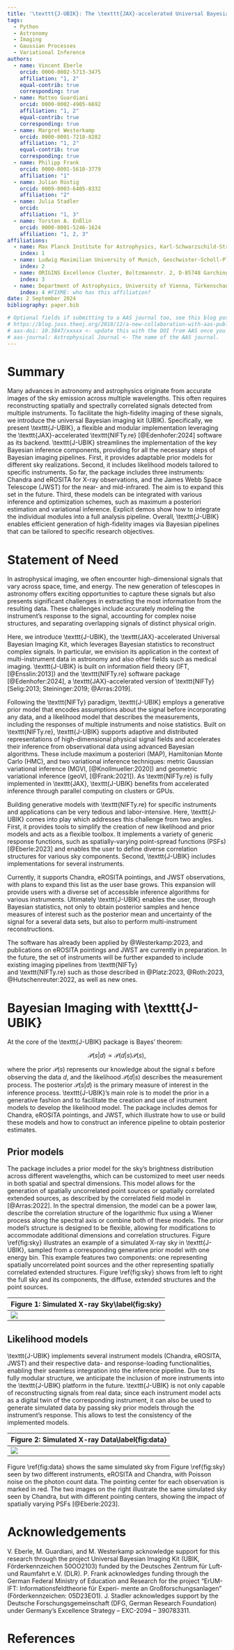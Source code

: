 ```yaml
---
title: '\texttt{J-UBIK}: The \texttt{JAX}-accelerated Universal Bayesian Imaging Kit'
tags:
  - Python
  - Astronomy
  - Imaging
  - Gaussian Processes
  - Variational Inference
authors:
  - name: Vincent Eberle
    orcid: 0000-0002-5713-3475
    affiliation: "1, 2"
    equal-contrib: true
    corresponding: true
  - name: Matteo Guardiani
    orcid: 0000-0002-4905-6692
    affiliation: "1, 2"
    equal-contrib: true
    corresponding: true
  - name: Margret Westerkamp
    orcid: 0000-0001-7218-8282
    affiliation: "1, 2"
    equal-contrib: true
    corresponding: true
  - name: Philipp Frank
    orcid: 0000-0001-5610-3779
    affiliation: "1"
  - name: Julian Rüstig
    orcid: 0009-0003-6405-8332
    affiliation: "2"
  - name: Julia Stadler
    orcid: 
    affiliation: "1, 3"
  - name: Torsten A. Enßlin
    orcid: 0000-0001-5246-1624
    affiliation: "1, 2, 3"
affiliations:
  - name: Max Planck Institute for Astrophysics, Karl-Schwarzschild-Straße 1, 85748 Garching bei München, Germany
    index: 1
  - name: Ludwig Maximilian University of Munich, Geschwister-Scholl-Platz 1, 80539 München, Germany
    index: 2
  - name: ORIGINS Excellence Cluster, Boltzmannstr. 2, D-85748 Garching, Germany
    index: 3
  - name: Department of Astrophysics, University of Vienna, Türkenschanzstraße 17, A-1180 Vienna, Austria
    index: 4 #FIXME: who has this affiliation?
date: 2 September 2024
bibliography: paper.bib

# Optional fields if submitting to a AAS journal too, see this blog post:
# https://blog.joss.theoj.org/2018/12/a-new-collaboration-with-aas-publishing
# aas-doi: 10.3847/xxxxx <- update this with the DOI from AAS once you know it.
# aas-journal: Astrophysical Journal <- The name of the AAS journal.
---
```


# Summary
Many advances in astronomy and astrophysics originate from accurate images of the sky emission across multiple wavelengths.
This often requires reconstructing spatially and spectrally correlated signals detected from multiple
instruments. To facilitate the high-fidelity imaging of these signals, we introduce the universal Bayesian 
imaging kit (UBIK). Specifically, we present \texttt{J-UBIK}, a flexible and modular implementation leveraging the \texttt{JAX}-accelerated 
\texttt{NIFTy.re} [@Edenhofer:2024] software as its backend.
\texttt{J-UBIK} streamlines the implementation of the key Bayesian inference components, providing for all the necessary steps of Bayesian imaging pipelines. 
First, it provides adaptable prior models for different sky realizations.
Second, it includes likelihood models tailored to specific instruments. So far, the package includes three instruments: Chandra and eROSITA for X-ray observations,
and the James Webb Space Telescope (JWST) for the near- and mid-infrared. The aim is to expand this set in the future.
Third, these models can be integrated with various inference and optimization schemes, such as maximum a posteriori estimation and variational inference.
Explicit demos show how to integrate the individual modules into a full analysis pipeline.
Overall, \texttt{J-UBIK} enables efficient generation of high-fidelity images via Bayesian pipelines that can be tailored to specific research objectives.

# Statement of Need
In astrophysical imaging, we often encounter high-dimensional signals that vary across space, time, and energy. 
The new generation of telescopes in astronomy offers exciting opportunities to capture these signals
but also presents significant challenges in extracting the most information from the resulting data. 
These challenges include accurately modeling the instrument’s response to the signal, 
accounting for complex noise structures, and separating overlapping signals of distinct physical origin.

Here, we introduce \texttt{J-UBIK}, the \texttt{JAX}-accelerated Universal Bayesian Imaging Kit, which leverages 
Bayesian statistics to reconstruct complex signals. In particular, we envision its application in the context of
multi-instrument data in astronomy and also other fields such as medical imaging. 
\texttt{J-UBIK} is built on information field theory (IFT, [@Ensslin:2013]) and the \texttt{NIFTy.re} software package
[@Edenhofer:2024], 
a \texttt{JAX}-accelerated version of \texttt{NIFTy} [Selig:2013; Steininger:2019; @Arras:2019]. 

Following the \texttt{NIFTy} paradigm, \texttt{J-UBIK} employs a generative prior model that encodes assumptions 
about the signal before incorporating any data, and a likelihood model that describes the measurements, 
including the responses of multiple instruments and noise statistics.
Built on \texttt{NIFTy.re}, \texttt{J-UBIK} supports adaptive and distributed representations of high-dimensional
physical signal fields and 
accelerates their inference from observational data using advanced Bayesian algorithms. 
These include maximum a posteriori (MAP), Hamiltonian Monte Carlo (HMC), and two variational
inference techniques: 
metric Gaussian variational inference (MGVI, [@Knollmueller:2020]) and geometric variational
inference (geoVI, [@Frank:2021]). 
As \texttt{NIFTy.re} is fully implemented in \texttt{JAX}, \texttt{J-UBIK} benefits from accelerated inference through
parallel computing on clusters or GPUs.

Building generative models with \texttt{NIFTy.re} for specific instruments and applications can be very
tedious and labor-intensive. Here, \texttt{J-UBIK} comes into play which addresses this challenge from two 
angles. First, it provides tools to simplify the creation of new likelihood and 
prior models and acts as a flexible toolbox. It implements a variety of generic
response functions, such as spatially-varying point-spread functions (PSFs) [@Eberle:2023] and 
enables the user to define diverse correlation structures for various sky components. Second, 
\texttt{J-UBIK} includes implementations for several instruments. 

Currently, it supports Chandra, eROSITA pointings, and JWST observations, with plans to expand this list as the user base grows. 
This expansion will provide users with a diverse set of accessible inference algorithms for various
instruments. Ultimately \texttt{J-UBIK} enables the user, through Bayesian
statistics, not only to obtain posterior samples and hence measures of interest such as the
posterior mean and uncertainty of the signal for a several data sets, but also to
perform multi-instrument reconstructions.

The software has already been applied by @Westerkamp:2023, and publications
on eROSITA pointings and JWST are currently in preparation. In the future, the set of 
instruments will be further expanded to include existing imaging pipelines from \texttt{NIFTy}  
and \texttt{NIFTy.re} such as those described in @Platz:2023, @Roth:2023, @Hutschenreuter:2022,
as well as new ones.

# Bayesian Imaging with \texttt{J-UBIK}
At the core of the \texttt{J-UBIK} package is Bayes’ theorem:

$$ \mathcal{P}(s|d) \propto \mathcal{P}(d|s) \mathcal{P}(s), $$

where the prior $\mathcal{P}(s)$ represents our knowledge about the signal $s$ before 
observing the data $d$, and the likelihood $\mathcal{P}(d|s)$ describes the measurement process. 
The posterior $\mathcal{P}(s|d)$ is the primary measure 
of interest in the inference process.
\texttt{J-UBIK}’s main role is to model the prior in a generative fashion and to facilitate 
the creation and use of instrument models to develop the likelihood model. 
The package includes demos for Chandra, eROSITA pointings, and JWST, which illustrate 
how to use or build these models and how to construct an inference pipeline to obtain 
posterior estimates.

## Prior models
The package includes a prior model for the sky’s brightness distribution across different wavelengths, 
which can be customized to meet user needs in both spatial and spectral dimensions. 
This model allows for the generation of spatially 
uncorrelated point sources or spatially correlated extended sources, as described 
by the correlated field model in [@Arras:2022]. 
In the spectral dimension, the model can be a power law, describe the correlation structure of the logarithmic flux using a Wiener process along the spectral axis or combine both of these models.
The prior model’s structure is designed to be flexible, allowing for modifications to accommodate 
additional dimensions and correlation structures. Figure \ref{fig:sky} illustrates an example of 
a simulated X-ray sky in \texttt{J-UBIK}, 
sampled from a corresponding generative prior model with one energy bin.
This example features two components: 
one representing spatially uncorrelated point sources and the other representing spatially 
correlated extended structures. Figure \ref{fig:sky} shows from left to right the full sky and its
components, the diffuse, extended structures and the point sources.
                                        
| Figure 1: Simulated X-ray Sky\label{fig:sky}       |
|----------------------------------------------------|
| ![](simulated_sky.png)                             |

## Likelihood models
\texttt{J-UBIK} implements several instrument models (Chandra, eROSITA, JWST) and their respective data-
and response-loading
functionalities, enabling their seamless integration into the inference pipeline. Due to its fully
modular structure,
we anticipate the inclusion of more instruments into the \texttt{J-UBIK} platform in the future. \texttt{J-UBIK}
is not only capable of 
reconstructing signals from real data; since each instrument model acts as a digital twin of 
the corresponding 
instrument, it can also be used to generate simulated data by passing sky prior models through
the instrument’s
response. This allows to test the consistency of the implemented models.
                                        
| Figure 2: Simulated X-ray Data\label{fig:data} |
|------------------------------------------------|
| ![](simulated_data.png)                        |

Figure \ref{fig:data} shows the same simulated sky from Figure \ref{fig:sky} seen by two different instruments, eROSITA and Chandra, 
with Poisson noise on the photon count data. The pointing center for each observation is marked
in red. The two images on the right illustrate the same simulated sky seen by Chandra, but with
different pointing centers, showing the impact of spatially varying PSFs [@Eberle:2023]. 

# Acknowledgements
V. Eberle, M. Guardiani, and M. Westerkamp acknowledge support for this research through
the project Universal Bayesian Imaging Kit (UBIK, Förderkennzeichen 50OO2103) funded
by the Deutsches Zentrum für Luft- und Raumfahrt e.V. (DLR). 
P. Frank acknowledges funding through the German Federal Ministry of Education
and Research for the project “ErUM-IFT: Informationsfeldtheorie für Experi-
mente an Großforschungsanlagen” (Förderkennzeichen: 05D23EO1).
J. Stadler acknowledges support by the Deutsche Forschungsgemeinschaft (DFG, German Research Foundation) 
under Germany’s Excellence Strategy – EXC-2094 – 390783311.

# References

